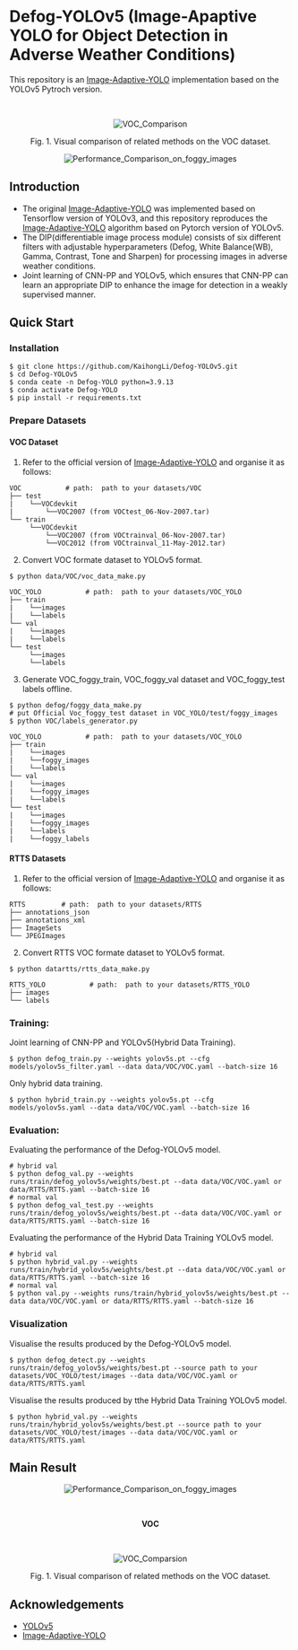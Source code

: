 # Defog-YOLOv5 (Image-Apaptive YOLO for Object Detection in Adverse Weather Conditions)
This repository is an [Image-Adaptive-YOLO](https://github.com/wenyyu/Image-Adaptive-YOLO) implementation based on the YOLOv5 Pytroch version.

<br/>

<div align="center">

  ![VOC_Comparison](results/VOC/voc_comparison.png)

  <p align="center">Fig. 1. Visual comparison of related methods on the VOC dataset.</p>

</div>

<div align="center">

 ![Performance_Comparison_on_foggy_images](results/performance_comparison.png)

</div>

## Introduction
- The original [Image-Adaptive-YOLO](https://github.com/wenyyu/Image-Adaptive-YOLO) was implemented based on Tensorflow version of YOLOv3, and this repository reproduces the [Image-Adaptive-YOLO](https://github.com/wenyyu/Image-Adaptive-YOLO) algorithm based on Pytorch version of YOLOv5. 
- The DIP(differentiable image process module) consists of six different filters with adjustable hyperparameters (Defog, White Balance(WB), Gamma, Contrast, Tone and Sharpen) for processing images in adverse weather conditions.
- Joint learning of CNN-PP and YOLOv5, which ensures that CNN-PP can learn an appropriate DIP to enhance the image for detection in a weakly supervised manner.

## Quick Start
### Installation
```shell
$ git clone https://github.com/KaihongLi/Defog-YOLOv5.git
$ cd Defog-YOLOv5
$ conda ceate -n Defog-YOLO python=3.9.13
$ conda activate Defog-YOLO
$ pip install -r requirements.txt
```

### Prepare Datasets
#### VOC Dataset
1. Refer to the official version of [Image-Adaptive-YOLO](https://github.com/wenyyu/Image-Adaptive-YOLO) and organise it as follows:

```bashrc
VOC           # path:  path to your datasets/VOC
├── test
|    └──VOCdevkit
|        └──VOC2007 (from VOCtest_06-Nov-2007.tar)
└── train
     └──VOCdevkit
         └──VOC2007 (from VOCtrainval_06-Nov-2007.tar)
         └──VOC2012 (from VOCtrainval_11-May-2012.tar)
```

2. Convert VOC formate dataset to YOLOv5 format.
```shell
$ python data/VOC/voc_data_make.py
```
```bashrc
VOC_YOLO           # path:  path to your datasets/VOC_YOLO
├── train
|    └──images
|    └──labels
└── val
|    └──images
|    └──labels
└── test
     └──images
     └──labels
```

3. Generate VOC_foggy_train, VOC_foggy_val dataset and VOC_foggy_test labels offline.
```shell
$ python defog/foggy_data_make.py
# put Official Voc_foggy_test dataset in VOC_YOLO/test/foggy_images
$ python VOC/labels_generator.py
```
```bashrc
VOC_YOLO           # path:  path to your datasets/VOC_YOLO
├── train
|    └──images
|    └──foggy_images
|    └──labels
└── val
|    └──images
|    └──foggy_images
|    └──labels
└── test
|    └──images
|    └──foggy_images
|    └──labels
|    └──foggy_labels
```

#### RTTS Datasets
1. Refer to the official version of [Image-Adaptive-YOLO](https://github.com/wenyyu/Image-Adaptive-YOLO) and organise it as follows:
```bashrc
RTTS         # path:  path to your datasets/RTTS
├── annotations_json
├── annotations_xml
├── ImageSets
└── JPEGImages
```
2. Convert RTTS VOC formate dataset to YOLOv5 format.
```shell
$ python datartts/rtts_data_make.py
```
```bashrc
RTTS_YOLO           # path:  path to your datasets/RTTS_YOLO
├── images
└── labels
```

### Training:
Joint learning of CNN-PP and YOLOv5(Hybrid Data Training).
```shell
$ python defog_train.py --weights yolov5s.pt --cfg models/yolov5s_filter.yaml --data data/VOC/VOC.yaml --batch-size 16
```
Only hybrid data training.
```shell
$ python hybrid_train.py --weights yolov5s.pt --cfg models/yolov5s.yaml --data data/VOC/VOC.yaml --batch-size 16
```

### Evaluation:
Evaluating the performance of the Defog-YOLOv5 model.
```shell
# hybrid val
$ python defog_val.py --weights runs/train/defog_yolov5s/weights/best.pt --data data/VOC/VOC.yaml or data/RTTS/RTTS.yaml --batch-size 16
# normal val
$ python defog_val_test.py --weights runs/train/defog_yolov5s/weights/best.pt --data data/VOC/VOC.yaml or data/RTTS/RTTS.yaml --batch-size 16
```
Evaluating the performance of the Hybrid Data Training YOLOv5 model.
```shell
# hybrid val
$ python hybrid_val.py --weights runs/train/hybrid_yolov5s/weights/best.pt --data data/VOC/VOC.yaml or data/RTTS/RTTS.yaml --batch-size 16
# normal val
$ python val.py --weights runs/train/hybrid_yolov5s/weights/best.pt --data data/VOC/VOC.yaml or data/RTTS/RTTS.yaml --batch-size 16
```

### Visualization
Visualise the results produced by the Defog-YOLOv5 model.
```shell
$ python defog_detect.py --weights runs/train/defog_yolov5s/weights/best.pt --source path to your datasets/VOC_YOLO/test/images --data data/VOC/VOC.yaml or data/RTTS/RTTS.yaml
```
Visualise the results produced by tthe Hybrid Data Training YOLOv5 model.
```shell
$ python hybrid_val.py --weights runs/train/hybrid_yolov5s/weights/best.pt --source path to your datasets/VOC_YOLO/test/images --data data/VOC/VOC.yaml or data/RTTS/RTTS.yaml
```

## Main Result

<div align="center">

 ![Performance_Comparison_on_foggy_images](results/performance_comparison.png)

</div>

<br/>

<p align="center"><strong>VOC</strong></p>

<br/>

<div align="center">

  ![VOC_Comparsion](results/VOC/voc_comparison.png)

  <p align="center">Fig. 1. Visual comparison of related methods on the VOC dataset.</p>

</div>

## Acknowledgements
- [YOLOv5](https://github.com/ultralytics/yolov5)
- [Image-Adaptive-YOLO](https://github.com/wenyyu/Image-Adaptive-YOLO)
